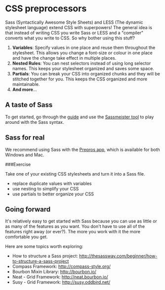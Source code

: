 # CSS preprocessors

Sass (Syntactically Awesome Style Sheets) and LESS (The dynamic stylesheet language) extend CSS with superpowers! The general idea is that instead of writing CSS you write Sass or LESS and a "compiler" converts what you write to CSS. So why bother using this stuff?

1. **Variables**: Specify values in one place and reuse them throughout the stylesheet. This allows you change a font-size or colour in one place and have the change take effect in multiple places.
2. **Nested Rules**: You can nest selectors instead of using long selector names. This keeps your stylesheet organized and saves some space.
3. **Partials**: You can break your CSS into organized chunks and they will be stitched together for you. This keeps the CSS organized and more maintainable. 
4. **And more**...

## A taste of Sass

To get started, go through the [guide](http://sass-lang.com/guide) and use the [Sassmeister tool](http://sassmeister.com/) to play around with the Sass syntax.

## Sass for real

We recommend using Sass with the [Prepros app](http://alphapixels.com/prepros/), which is available for both Windows and Mac.

###Exercise

Take one of your existing CSS stylesheets and turn it into a Sass file.

* replace duplicate values with variables
* use nesting to simplify your CSS
* use partials to better organize your CSS

## Going forward

It's relatively easy to get started with Sass because you can use as little or as many of the features as you want. You don't have to use all of the features right away (or ever?). The more you work with it the more comfortable you get.

Here are some topics worth exploring:

* How to structure a Sass project: http://thesassway.com/beginner/how-to-structure-a-sass-project
* Compass Framework: http://compass-style.org/
* Bourbon Mixin Library: http://bourbon.io/
* Neat - Grid Framework: http://neat.bourbon.io/
* Susy - Grid Framework: http://susy.oddbird.net/
